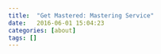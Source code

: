 ```yaml
---
title:  "Get Mastered: Mastering Service"
date:   2016-06-01 15:04:23
categories: [about]
tags: []
---
```



